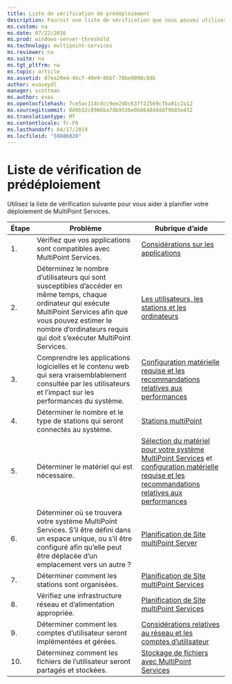 ```yaml
---
title: Liste de vérification de prédéploiement
description: Fournit une liste de vérification que vous pouvez utiliser pour planifier votre déploiement de MultiPoint Services
ms.custom: na
ms.date: 07/22/2016
ms.prod: windows-server-threshold
ms.technology: multipoint-services
ms.reviewer: na
ms.suite: na
ms.tgt_pltfrm: na
ms.topic: article
ms.assetid: 87ea20e4-46cf-49e9-86bf-70be9098c8db
author: evaseydl
manager: scottman
ms.author: evas
ms.openlocfilehash: 7ce5ac114cdcc9ee2dbc63ff22569cfba01c2a12
ms.sourcegitcommit: 0d0b32c8986ba7db9536e0b8648d4ddf9b03e452
ms.translationtype: MT
ms.contentlocale: fr-FR
ms.lasthandoff: 04/17/2019
ms.locfileid: "59886020"
---
```

# <a name="predeployment-checklist"></a>Liste de vérification de prédéploiement
Utilisez la liste de vérification suivante pour vous aider à planifier votre déploiement de MultiPoint Services.  
  
|Étape|Problème|Rubrique d’aide|  
|--------|---------|--------------|  
|1.|Vérifiez que vos applications sont compatibles avec MultiPoint Services.|[Considérations sur les applications](Application-Considerations.md)|  
|2.|Déterminez le nombre d’utilisateurs qui sont susceptibles d’accéder en même temps, chaque ordinateur qui exécute MultiPoint Services afin que vous pouvez estimer le nombre d’ordinateurs requis qui doit s’exécuter MultiPoint Services.|[Les utilisateurs, les stations et les ordinateurs](MultiPoint-services-Site-Planning.md#users-stations-and-computers)|  
|3.|Comprendre les applications logicielles et le contenu web qui sera vraisemblablement consultée par les utilisateurs et l’impact sur les performances du système.|[Configuration matérielle requise et les recommandations relatives aux performances](hardware-and-performance-recommendations.md)|  
|4.|Déterminer le nombre et le type de stations qui seront connectés au système.|[Stations multiPoint](MultiPoint-services-Stations.md)|  
|5.|Déterminer le matériel qui est nécessaire.|[Sélection du matériel pour votre système MultiPoint Services](Selecting-Hardware-for-Your-MultiPoint-services-System.md) et [configuration matérielle requise et les recommandations relatives aux performances](hardware-and-performance-recommendations.md)|  
|6.|Déterminer où se trouvera votre système MultiPoint Services. S’il être défini dans un espace unique, ou s’il être configuré afin qu’elle peut être déplacée d’un emplacement vers un autre ?|[Planification de Site multiPoint Server](MultiPoint-services-Site-Planning.md)|  
|7.|Déterminer comment les stations sont organisées.|[Planification de Site multiPoint Services](MultiPoint-services-Site-Planning.md)|  
|8.|Vérifiez une infrastructure réseau et d’alimentation appropriée.|[Planification de Site multiPoint Services](MultiPoint-services-Site-Planning.md)|  
|9.|Déterminer comment les comptes d’utilisateur seront implémentées et gérées.|[Considérations relatives au réseau et les comptes d’utilisateur](Network-Considerations-and-User-Accounts.md)|  
|10.|Déterminez comment les fichiers de l’utilisateur seront partagés et stockées.|[Stockage de fichiers avec MultiPoint Services](Storing-Files-with-MultiPoint-services.md)|